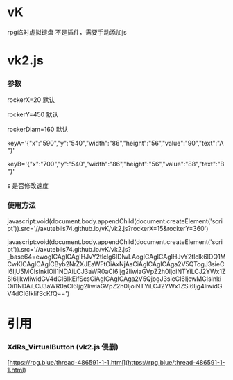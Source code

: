 # vK
rpg临时虚拟键盘
不是插件，需要手动添加js

# vk2.js 
### 参数
rockerX=20 默认

rockerY=450 默认

rockerDiam=160  默认

keyA='{"x":"590","y":"540","width":"86","height":"56","value":"90","text":"A"}' 

keyB='{"x":"700","y":"540","width":"86","height":"56","value":"88","text":"B"}'

s 是否修改速度
### 使用方法
javascript:void(document.body.appendChild(document.createElement('script')).src='//axutebils74.github.io/vK/vk2.js?rockerX=15&rockerY=360')

javascript:void(document.body.appendChild(document.createElement('script')).src='//axutebils74.github.io/vK/vk2.js?_base64=ewogICAgICAgIHJvY2tlclg6IDIwLAogICAgICAgIHJvY2tlclk6IDQ1MCwKICAgICAgICByb2NrZXJEaWFtOiAxNjAsCiAgICAgICAga2V5QTogJ3sieCI6IjU5MCIsInkiOiI1NDAiLCJ3aWR0aCI6Ijg2IiwiaGVpZ2h0IjoiNTYiLCJ2YWx1ZSI6IjkwIiwidGV4dCI6IkEifScsCiAgICAgICAga2V5QjogJ3sieCI6IjcwMCIsInkiOiI1NDAiLCJ3aWR0aCI6Ijg2IiwiaGVpZ2h0IjoiNTYiLCJ2YWx1ZSI6Ijg4IiwidGV4dCI6IkIifScKfQ==')
# 引用
### XdRs_VirtualButton (vk2.js 侵删)
[https://rpg.blue/thread-486591-1-1.html](https://rpg.blue/thread-486591-1-1.html)
